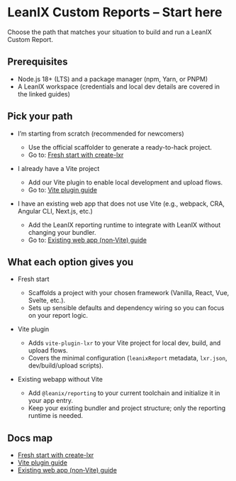 # LeanIX Custom Reports – Start here

Choose the path that matches your situation to build and run a LeanIX Custom Report.

## Prerequisites

- Node.js 18+ (LTS) and a package manager (npm, Yarn, or PNPM)
- A LeanIX workspace (credentials and local dev details are covered in the linked guides)

## Pick your path

- I’m starting from scratch (recommended for newcomers)
  - Use the official scaffolder to generate a ready-to-hack project.
  - Go to: [Fresh start with create-lxr](./fresh-start.md)

- I already have a Vite project
  - Add our Vite plugin to enable local development and upload flows.
  - Go to: [Vite plugin guide](./vite-plugin.md)

- I have an existing web app that does not use Vite (e.g., webpack, CRA, Angular CLI, Next.js, etc.)
  - Add the LeanIX reporting runtime to integrate with LeanIX without changing your bundler.
  - Go to: [Existing web app (non‑Vite) guide](./existing-web-app.md)

## What each option gives you

- Fresh start
  - Scaffolds a project with your chosen framework (Vanilla, React, Vue, Svelte, etc.).
  - Sets up sensible defaults and dependency wiring so you can focus on your report logic.

- Vite plugin
  - Adds `vite-plugin-lxr` to your Vite project for local dev, build, and upload flows.
  - Covers the minimal configuration (`leanixReport` metadata, `lxr.json`, dev/build/upload scripts).

- Existing webapp without Vite
  - Add `@leanix/reporting` to your current toolchain and initialize it in your app entry.
  - Keep your existing bundler and project structure; only the reporting runtime is needed.

## Docs map

- [Fresh start with create-lxr](./fresh-start.md)
- [Vite plugin guide](./vite-plugin.md)
- [Existing web app (non‑Vite) guide](./existing-web-app.md)
